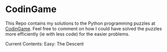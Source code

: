 # CodinGame 
This Repo contains my solutions to the Python programming puzzles at [CodinGame](https://www.codingame.com/).
Feel free to comment on how I could have solved the puzzles more efficiently (ie with less code) for the easier problems. 

Current Contents:
Easy: The Descent